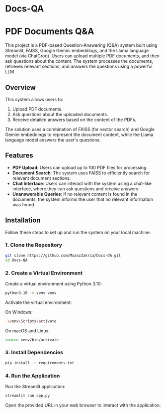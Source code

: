 # Docs-QA

# PDF Documents Q&A

This project is a PDF-based Question-Answering (Q&A) system built using Streamlit, FAISS, Google Gemini embeddings, and the Llama language model (via ChatGroq). Users can upload multiple PDF documents, and then ask questions about the content. The system processes the documents, retrieves relevant sections, and answers the questions using a powerful LLM.


## Overview

This system allows users to:
1. Upload PDF documents.
2. Ask questions about the uploaded documents.
3. Receive detailed answers based on the content of the PDFs.

The solution uses a combination of FAISS (for vector search) and Google Gemini embeddings to represent the document content, while the Llama language model answers the user's questions.

## Features

- **PDF Upload**: Users can upload up to 100 PDF files for processing.
- **Document Search**: The system uses FAISS to efficiently search for relevant document sections.
- **Chat Interface**: Users can interact with the system using a chat-like interface, where they can ask questions and receive answers.
- **Unanswerable Queries**: If no relevant content is found in the documents, the system informs the user that no relevant information was found.

## Installation

Follow these steps to set up and run the system on your local machine.

### 1. Clone the Repository

```bash
git clone https://github.com/MuaazZakria/Docs-QA.git
cd Docs-QA
```

### 2. Create a Virtual Environment

Create a virtual environment using Python 3.10:

```bash
python3.10 -m venv venv
```
Activate the virtual environment:

On Windows:
```bash
.\venv\Scripts\activate
```
On macOS and Linux:
```bash
source venv/bin/activate
```

### 3. Install Dependencies

```bash
pip install -r requirements.txt
```

### 4. Run the Application
Run the Streamlit application:

```bash
streamlit run app.py
```

Open the provided URL in your web browser to interact with the application.
